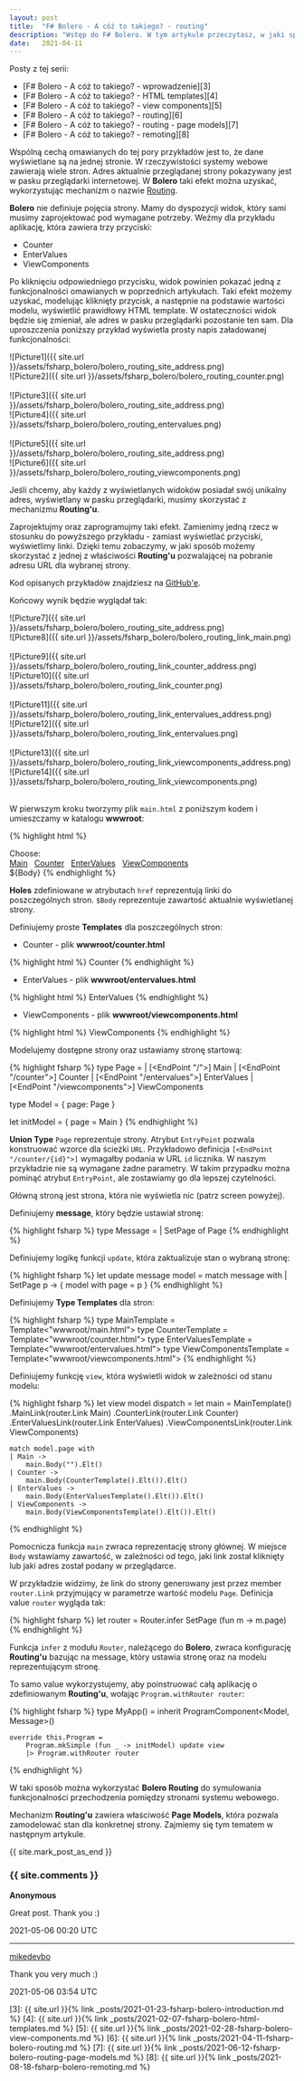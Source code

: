 ```yaml
---
layout: post
title:  "F# Bolero - A cóż to takiego? - routing"
description: "Wstęp do F# Bolero. W tym artykule przeczytasz, w jaki sposób używać mechanizmu o nazwie Routing do symulowania strony, której adres widać w pasku przeglądarki internetowej."
date:   2021-04-11
---
```


Posty z tej serii:

* [F# Bolero - A cóż to takiego? - wprowadzenie][3]
* [F# Bolero - A cóż to takiego? - HTML templates][4]
* [F# Bolero - A cóż to takiego? - view components][5]
* [F# Bolero - A cóż to takiego? - routing][6]
* [F# Bolero - A cóż to takiego? - routing - page models][7]
* [F# Bolero - A cóż to takiego? - remoting][8]

Wspólną cechą omawianych do tej pory przykładów jest to, że dane wyświetlane są na jednej stronie. W rzeczywistości systemy webowe zawierają wiele stron. Adres aktualnie przeglądanej strony pokazywany jest w pasku przeglądarki internetowej. W **Bolero** taki efekt można uzyskać, wykorzystując mechanizm o nazwie [Routing][1].

**Bolero** nie definiuje pojęcia strony. Mamy do dyspozycji widok, który sami musimy zaprojektować pod wymagane potrzeby. Weźmy dla przykładu aplikację, która zawiera trzy przyciski:

* Counter
* EnterValues
* ViewComponents

Po kliknięciu odpowiedniego przycisku, widok powinien pokazać jedną z funkcjonalności omawianych w poprzednich artykułach. Taki efekt możemy uzyskać, modelując kliknięty przycisk, a następnie na podstawie wartości modelu, wyświetlić prawidłowy HTML template. W ostateczności widok będzie się zmieniał, ale adres w pasku przeglądarki pozostanie ten sam. Dla uproszczenia poniższy przykład wyświetla prosty napis załadowanej funkcjonalności:

![Picture1]({{ site.url }}/assets/fsharp_bolero/bolero_routing_site_address.png)
<br />
![Picture2]({{ site.url }}/assets/fsharp_bolero/bolero_routing_counter.png)
<br />
<br />
![Picture3]({{ site.url }}/assets/fsharp_bolero/bolero_routing_site_address.png)
<br />
![Picture4]({{ site.url }}/assets/fsharp_bolero/bolero_routing_entervalues.png)
<br />
<br />
![Picture5]({{ site.url }}/assets/fsharp_bolero/bolero_routing_site_address.png)
<br />
![Picture6]({{ site.url }}/assets/fsharp_bolero/bolero_routing_viewcomponents.png)

Jeśli chcemy, aby każdy z wyświetlanych widoków posiadał swój unikalny adres, wyświetlany w pasku przeglądarki, musimy skorzystać z mechanizmu **Routing'u**.

Zaprojektujmy oraz zaprogramujmy taki efekt. Zamienimy jedną rzecz w stosunku do powyższego przykładu - zamiast wyświetlać przyciski, wyświetlimy linki. Dzięki temu zobaczymy, w jaki sposób możemy skorzystać z jednej z właściwości **Routing'u** pozwalającej na pobranie adresu URL dla wybranej strony.

Kod opisanych przykładów znajdziesz na [GitHub'e][2].

Końcowy wynik będzie wyglądał tak:

![Picture7]({{ site.url }}/assets/fsharp_bolero/bolero_routing_site_address.png)
<br />
![Picture8]({{ site.url }}/assets/fsharp_bolero/bolero_routing_link_main.png)
<br />
<br />
![Picture9]({{ site.url }}/assets/fsharp_bolero/bolero_routing_link_counter_address.png)
<br />
![Picture10]({{ site.url }}/assets/fsharp_bolero/bolero_routing_link_counter.png)
<br />
<br />
![Picture11]({{ site.url }}/assets/fsharp_bolero/bolero_routing_link_entervalues_address.png)
<br />
![Picture12]({{ site.url }}/assets/fsharp_bolero/bolero_routing_link_entervalues.png)
<br />
<br />
![Picture13]({{ site.url }}/assets/fsharp_bolero/bolero_routing_link_viewcomponents_address.png)
<br />
![Picture14]({{ site.url }}/assets/fsharp_bolero/bolero_routing_link_viewcomponents.png)
<br />
<br />

W pierwszym kroku tworzymy plik `main.html` z poniższym kodem i umieszczamy w katalogu **wwwroot**:

{% highlight html %}
<div>Choose:</div>
<a href="${MainLink}">Main</a>&nbsp;&nbsp;
<a href="${CounterLink}">Counter</a>&nbsp;&nbsp;
<a href="${EnterValuesLink}">EnterValues</a>&nbsp;&nbsp;
<a href="${ViewComponentsLink}">ViewComponents</a>&nbsp;&nbsp;
<br />
${Body}
{% endhighlight %}

**Holes** zdefiniowane w atrybutach `href` reprezentują linki do poszczególnych stron. `$Body` reprezentuje zawartość aktualnie wyświetlanej strony.

Definiujemy proste **Templates** dla poszczególnych stron:

* Counter - plik **wwwroot/counter.html**

{% highlight html %}
<span>Counter</span>
{% endhighlight %}

* EnterValues - plik **wwwroot/entervalues.html**

{% highlight html %}
<span>EnterValues</span>
{% endhighlight %}

* ViewComponents - plik **wwwroot/viewcomponents.html**

{% highlight html %}
<span>ViewComponents</span>
{% endhighlight %}

Modelujemy dostępne strony oraz ustawiamy stronę startową:

{% highlight fsharp %}
type Page =
    | [<EndPoint "/">] Main
    | [<EndPoint "/counter">] Counter
    | [<EndPoint "/entervalues">] EnterValues
    | [<EndPoint "/viewcomponents">] ViewComponents

type Model =
    {
        page: Page
    }

let initModel =
    {
        page = Main
    }
{% endhighlight %}

**Union Type** `Page` reprezentuje strony. Atrybut `EntryPoint` pozwala konstruować wzorce dla ścieżki `URL`. Przykładowo definicja `[<EndPoint "/counter/{id}">]` wymagałby podania w URL `id` licznika. W naszym przykładzie nie są wymagane żadne parametry. W takim przypadku można pominąć atrybut `EntryPoint`, ale zostawiamy go dla lepszej czytelności.

Główną stroną jest strona, która nie wyświetla nic (patrz screen powyżej).

Definiujemy **message**, który będzie ustawiał stronę:

{% highlight fsharp %}
type Message =
    | SetPage of Page
{% endhighlight %}

Definiujemy logikę funkcji `update`, która zaktualizuje stan o wybraną stronę:

{% highlight fsharp %}
let update message model =
    match message with
    | SetPage p -> { model with page = p }
{% endhighlight %}

Definiujemy **Type Templates** dla stron:

{% highlight fsharp %}
type MainTemplate = Template<"wwwroot/main.html">
type CounterTemplate = Template<"wwwroot/counter.html">
type EnterValuesTemplate = Template<"wwwroot/entervalues.html">
type ViewComponentsTemplate = Template<"wwwroot/viewcomponents.html">
{% endhighlight %}

Definiujemy funkcję `view`, która wyświetli widok w zależności od stanu modelu:

{% highlight fsharp %}
let view model dispatch =
    let main =
        MainTemplate()
            .MainLink(router.Link Main)
            .CounterLink(router.Link Counter)
            .EnterValuesLink(router.Link EnterValues)
            .ViewComponentsLink(router.Link ViewComponents)

    match model.page with
    | Main ->
        main.Body("").Elt()
    | Counter ->
        main.Body(CounterTemplate().Elt()).Elt()
    | EnterValues ->
        main.Body(EnterValuesTemplate().Elt()).Elt()
    | ViewComponents ->
        main.Body(ViewComponentsTemplate().Elt()).Elt()
{% endhighlight %}

Pomocnicza funkcja `main` zwraca reprezentację strony głównej. W miejsce `Body` wstawiamy zawartość, w zależności od tego, jaki link został kliknięty lub jaki adres został podany w przeglądarce.

W przykładzie widzimy, że link do strony generowany jest przez member `router.Link` przyjmujący w parametrze wartość modelu `Page`. Definicja value `router` wygląda tak:

{% highlight fsharp %}
let router = Router.infer SetPage (fun m -> m.page)
{% endhighlight %}

Funkcja `infer` z modułu `Router`, należącego do **Bolero**, zwraca konfigurację **Routing'u** bazując na message, który ustawia stronę oraz na modelu reprezentującym stronę.

To samo value wykorzystujemy, aby poinstruować całą aplikację o zdefiniowanym **Routing'u**, wołając `Program.withRouter router`:

{% highlight fsharp %}
type MyApp() =
    inherit ProgramComponent<Model, Message>()

    override this.Program =
        Program.mkSimple (fun _ -> initModel) update view
        |> Program.withRouter router
{% endhighlight %}

W taki sposób można wykorzystać **Bolero Routing** do symulowania funkcjonalności przechodzenia pomiędzy stronami systemu webowego.

Mechanizm **Routing'u** zawiera właściwość **Page Models**, która pozwala zamodelować stan dla konkretnej strony. Zajmiemy się tym tematem w następnym artykule.

{{ site.mark_post_as_end }}

### {{ site.comments }}

**Anonymous**

Great post. Thank you :)

2021-05-06 00:20 UTC

---
<p />

[mikedevbo](https://ddtd.pl)

Thank you very much :)

2021-05-06 03:54 UTC

[1]: https://fsbolero.io/docs/Routing "F# Bolero Routing"
[2]: https://github.com/mikedevbo/fsharp-bolero-sandbox "F# Bolero Sandbox"
[3]: {{ site.url }}{% link _posts/2021-01-23-fsharp-bolero-introduction.md %}
[4]: {{ site.url }}{% link _posts/2021-02-07-fsharp-bolero-html-templates.md %}
[5]: {{ site.url }}{% link _posts/2021-02-28-fsharp-bolero-view-components.md %}
[6]: {{ site.url }}{% link _posts/2021-04-11-fsharp-bolero-routing.md %}
[7]: {{ site.url }}{% link _posts/2021-06-12-fsharp-bolero-routing-page-models.md %}
[8]: {{ site.url }}{% link _posts/2021-08-18-fsharp-bolero-remoting.md %}

